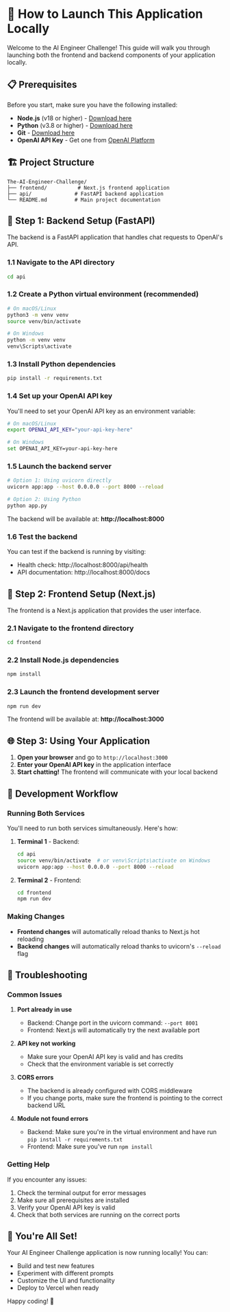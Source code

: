 # 🚀 How to Launch This Application Locally

Welcome to the AI Engineer Challenge! This guide will walk you through launching both the frontend and backend components of your application locally.

## 📋 Prerequisites

Before you start, make sure you have the following installed:

- **Node.js** (v18 or higher) - [Download here](https://nodejs.org/)
- **Python** (v3.8 or higher) - [Download here](https://python.org/)
- **Git** - [Download here](https://git-scm.com/)
- **OpenAI API Key** - Get one from [OpenAI Platform](https://platform.openai.com/api-keys)

## 🏗️ Project Structure

```
The-AI-Engineer-Challenge/
├── frontend/          # Next.js frontend application
├── api/              # FastAPI backend application
└── README.md         # Main project documentation
```

## 🔧 Step 1: Backend Setup (FastAPI)

The backend is a FastAPI application that handles chat requests to OpenAI's API.

### 1.1 Navigate to the API directory
```bash
cd api
```

### 1.2 Create a Python virtual environment (recommended)
```bash
# On macOS/Linux
python3 -m venv venv
source venv/bin/activate

# On Windows
python -m venv venv
venv\Scripts\activate
```

### 1.3 Install Python dependencies
```bash
pip install -r requirements.txt
```

### 1.4 Set up your OpenAI API key
You'll need to set your OpenAI API key as an environment variable:

```bash
# On macOS/Linux
export OPENAI_API_KEY="your-api-key-here"

# On Windows
set OPENAI_API_KEY=your-api-key-here
```

### 1.5 Launch the backend server
```bash
# Option 1: Using uvicorn directly
uvicorn app:app --host 0.0.0.0 --port 8000 --reload

# Option 2: Using Python
python app.py
```

The backend will be available at: **http://localhost:8000**

### 1.6 Test the backend
You can test if the backend is running by visiting:
- Health check: http://localhost:8000/api/health
- API documentation: http://localhost:8000/docs

## 🎨 Step 2: Frontend Setup (Next.js)

The frontend is a Next.js application that provides the user interface.

### 2.1 Navigate to the frontend directory
```bash
cd frontend
```

### 2.2 Install Node.js dependencies
```bash
npm install
```

### 2.3 Launch the frontend development server
```bash
npm run dev
```

The frontend will be available at: **http://localhost:3000**

## 🌐 Step 3: Using Your Application

1. **Open your browser** and go to `http://localhost:3000`
2. **Enter your OpenAI API key** in the application interface
3. **Start chatting!** The frontend will communicate with your local backend

## 🔄 Development Workflow

### Running Both Services

You'll need to run both services simultaneously. Here's how:

1. **Terminal 1** - Backend:
   ```bash
   cd api
   source venv/bin/activate  # or venv\Scripts\activate on Windows
   uvicorn app:app --host 0.0.0.0 --port 8000 --reload
   ```

2. **Terminal 2** - Frontend:
   ```bash
   cd frontend
   npm run dev
   ```

### Making Changes

- **Frontend changes** will automatically reload thanks to Next.js hot reloading
- **Backend changes** will automatically reload thanks to uvicorn's `--reload` flag

## 🐛 Troubleshooting

### Common Issues

1. **Port already in use**
   - Backend: Change port in the uvicorn command: `--port 8001`
   - Frontend: Next.js will automatically try the next available port

2. **API key not working**
   - Make sure your OpenAI API key is valid and has credits
   - Check that the environment variable is set correctly

3. **CORS errors**
   - The backend is already configured with CORS middleware
   - If you change ports, make sure the frontend is pointing to the correct backend URL

4. **Module not found errors**
   - Backend: Make sure you're in the virtual environment and have run `pip install -r requirements.txt`
   - Frontend: Make sure you've run `npm install`

### Getting Help

If you encounter any issues:
1. Check the terminal output for error messages
2. Make sure all prerequisites are installed
3. Verify your OpenAI API key is valid
4. Check that both services are running on the correct ports

## 🎉 You're All Set!

Your AI Engineer Challenge application is now running locally! You can:
- Build and test new features
- Experiment with different prompts
- Customize the UI and functionality
- Deploy to Vercel when ready

Happy coding! 🚀 